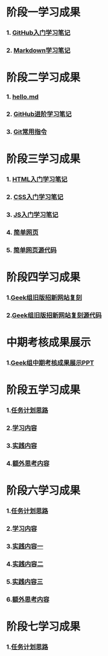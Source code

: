 # 阶段一学习成果
### 1. [GitHub入门学习笔记](https://github.com/ZhouQuan-7237/Tasks/blob/main/%E9%98%B6%E6%AE%B5%E4%B8%80%E5%AD%A6%E4%B9%A0%E6%88%90%E6%9E%9C/GitHub%E5%85%A5%E9%97%A8%E5%AD%A6%E4%B9%A0%E7%AC%94%E8%AE%B0/GitHub%E5%85%A5%E9%97%A8%E5%AD%A6%E4%B9%A0%E7%AC%94%E8%AE%B0.md)
### 2. [Markdown学习笔记](https://github.com/ZhouQuan-7237/Tasks/blob/main/%E9%98%B6%E6%AE%B5%E4%B8%80%E5%AD%A6%E4%B9%A0%E6%88%90%E6%9E%9C/Markdown%E5%AD%A6%E4%B9%A0%E7%AC%94%E8%AE%B0/Markdown%E5%AD%A6%E4%B9%A0%E7%AC%94%E8%AE%B0.md)
# 阶段二学习成果
### 1. [hello.md](https://github.com/ZhouQuan-7237/Tasks/blob/main/%E9%98%B6%E6%AE%B5%E4%BA%8C%E5%AD%A6%E4%B9%A0%E6%88%90%E6%9E%9C/hello.md)
### 2. [GitHub进阶学习笔记](https://github.com/ZhouQuan-7237/Tasks/blob/main/%E9%98%B6%E6%AE%B5%E4%BA%8C%E5%AD%A6%E4%B9%A0%E6%88%90%E6%9E%9C/GitHub%E8%BF%9B%E9%98%B6%E5%AD%A6%E4%B9%A0%E7%AC%94%E8%AE%B0/GitHub%E8%BF%9B%E9%98%B6%E5%AD%A6%E4%B9%A0%E7%AC%94%E8%AE%B0.md)
### 3. [Git常用指令](https://github.com/ZhouQuan-7237/Tasks/blob/main/%E9%98%B6%E6%AE%B5%E4%BA%8C%E5%AD%A6%E4%B9%A0%E6%88%90%E6%9E%9C/Git%E5%B8%B8%E7%94%A8%E6%8C%87%E4%BB%A4/Git%E5%B8%B8%E7%94%A8%E6%8C%87%E4%BB%A4.pdf)
# 阶段三学习成果
### 1. [HTML入门学习笔记](https://github.com/ZhouQuan-7237/Tasks/blob/main/%E9%98%B6%E6%AE%B5%E4%B8%89%E5%AD%A6%E4%B9%A0%E6%88%90%E6%9E%9C/HTML%E5%85%A5%E9%97%A8%E5%AD%A6%E4%B9%A0%E7%AC%94%E8%AE%B0/HTML%E5%85%A5%E9%97%A8%E5%AD%A6%E4%B9%A0%E7%AC%94%E8%AE%B0.md)
### 2. [CSS入门学习笔记](https://github.com/ZhouQuan-7237/Tasks/blob/main/%E9%98%B6%E6%AE%B5%E4%B8%89%E5%AD%A6%E4%B9%A0%E6%88%90%E6%9E%9C/CSS%E5%85%A5%E9%97%A8%E5%AD%A6%E4%B9%A0%E7%AC%94%E8%AE%B0/CSS%E5%85%A5%E9%97%A8%E5%AD%A6%E4%B9%A0%E7%AC%94%E8%AE%B0.md)
### 3. [JS入门学习笔记](https://github.com/ZhouQuan-7237/Tasks/blob/main/%E9%98%B6%E6%AE%B5%E4%B8%89%E5%AD%A6%E4%B9%A0%E6%88%90%E6%9E%9C/JS%E5%85%A5%E9%97%A8%E5%AD%A6%E4%B9%A0%E7%AC%94%E8%AE%B0/JS%E5%85%A5%E9%97%A8%E5%AD%A6%E4%B9%A0%E7%AC%94%E8%AE%B0.md)
### 4. [简单网页](https://zhouquan-7237.github.io/Tasks/docs/index.html)
### 5. [简单网页源代码](https://github.com/ZhouQuan-7237/Tasks/blob/main/docs/index.html)
# 阶段四学习成果
### 1.[Geek组旧版招新网站复刻](https://zhouquan-7237.github.io/Tasks/%E9%98%B6%E6%AE%B5%E5%9B%9B%E5%AD%A6%E4%B9%A0%E6%88%90%E6%9E%9C/HTML/Geek.html)
### 2.[Geek组旧版招新网站复刻源代码](https://github.com/ZhouQuan-7237/Tasks/tree/main/%E9%98%B6%E6%AE%B5%E5%9B%9B%E5%AD%A6%E4%B9%A0%E6%88%90%E6%9E%9C)
# 中期考核成果展示
### 1.[Geek组中期考核成果展示PPT](https://github.com/ZhouQuan-7237/Tasks/blob/main/Geek%E7%BB%84%E4%B8%AD%E6%9C%9F%E8%80%83%E6%A0%B8%E6%88%90%E6%9E%9C%E5%B1%95%E7%A4%BA/Geek%E7%BB%84%E4%B8%AD%E6%9C%9F%E8%80%83%E6%A0%B8%E6%88%90%E6%9E%9C%E5%B1%95%E7%A4%BA-%E5%91%A8%E5%85%A8.pptx)
# 阶段五学习成果
### 1.[任务计划思路](https://github.com/ZhouQuan-7237/Tasks/blob/main/%E9%98%B6%E6%AE%B5%E4%BA%94%E5%AD%A6%E4%B9%A0%E6%88%90%E6%9E%9C/%E9%98%B6%E6%AE%B5%E4%BA%94%E4%BB%BB%E5%8A%A1%E8%AE%A1%E5%88%92%E6%80%9D%E8%B7%AF.md)
### 2.[学习内容](https://github.com/ZhouQuan-7237/Tasks/tree/main/%E9%98%B6%E6%AE%B5%E4%BA%94%E5%AD%A6%E4%B9%A0%E6%88%90%E6%9E%9C/%E5%AD%A6%E4%B9%A0%E5%86%85%E5%AE%B9)
### 3.[实践内容](https://github.com/ZhouQuan-7237/Tasks/tree/main/%E9%98%B6%E6%AE%B5%E4%BA%94%E5%AD%A6%E4%B9%A0%E6%88%90%E6%9E%9C/%E5%AE%9E%E8%B7%B5%E4%BB%BB%E5%8A%A1)
### 4.[额外思考内容](https://github.com/ZhouQuan-7237/Tasks/tree/main/%E9%98%B6%E6%AE%B5%E4%BA%94%E5%AD%A6%E4%B9%A0%E6%88%90%E6%9E%9C/%E9%A2%9D%E5%A4%96%E6%80%9D%E8%80%83%E4%BB%BB%E5%8A%A1)
# 阶段六学习成果
### 1.[任务计划思路](https://github.com/ZhouQuan-7237/Tasks/tree/main/%E9%98%B6%E6%AE%B5%E5%85%AD%E5%AD%A6%E4%B9%A0%E6%88%90%E6%9E%9C)
### 2.[学习内容](https://github.com/ZhouQuan-7237/Tasks/tree/main/%E9%98%B6%E6%AE%B5%E5%85%AD%E5%AD%A6%E4%B9%A0%E6%88%90%E6%9E%9C/%E5%AD%A6%E4%B9%A0%E5%86%85%E5%AE%B9)
### 3.[实践内容一](https://github.com/ZhouQuan-7237/Tasks/tree/main/%E9%98%B6%E6%AE%B5%E5%85%AD%E5%AD%A6%E4%B9%A0%E6%88%90%E6%9E%9C/%E5%AE%9E%E8%B7%B5%E5%86%85%E5%AE%B9%E4%B8%80)
### 4.[实践内容二](https://github.com/ZhouQuan-7237/Tasks/tree/main/%E9%98%B6%E6%AE%B5%E5%85%AD%E5%AD%A6%E4%B9%A0%E6%88%90%E6%9E%9C/%E5%AE%9E%E8%B7%B5%E5%86%85%E5%AE%B9%E4%BA%8C)
### 5.[实践内容三](https://github.com/ZhouQuan-7237/Tasks/tree/main/%E9%98%B6%E6%AE%B5%E5%85%AD%E5%AD%A6%E4%B9%A0%E6%88%90%E6%9E%9C/%E5%AE%9E%E8%B7%B5%E5%86%85%E5%AE%B9%E4%B8%89)
### 6.[额外思考内容](https://github.com/ZhouQuan-7237/Tasks/tree/main/%E9%98%B6%E6%AE%B5%E5%85%AD%E5%AD%A6%E4%B9%A0%E6%88%90%E6%9E%9C/%E9%A2%9D%E5%A4%96%E6%80%9D%E8%80%83%E5%86%85%E5%AE%B9)
# 阶段七学习成果
### 1.[任务计划思路](https://github.com/ZhouQuan-7237/Tasks/tree/main/%E9%98%B6%E6%AE%B5%E4%B8%83%E5%AD%A6%E4%B9%A0%E6%88%90%E6%9E%9C)
